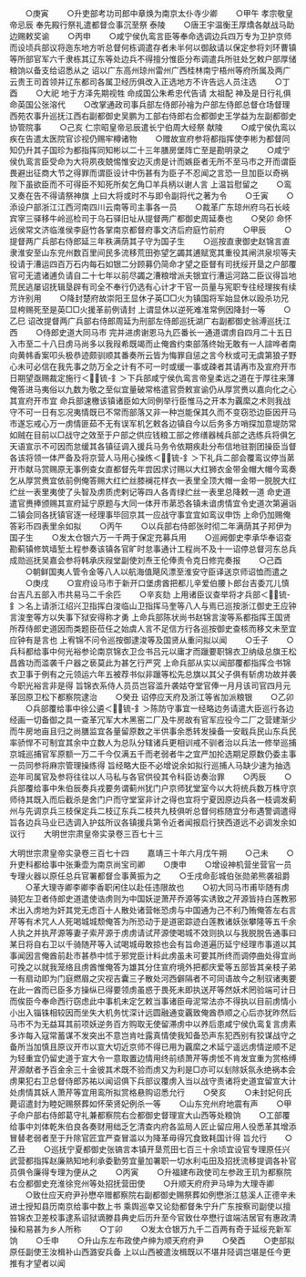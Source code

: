 <!-- { "loadSidebar": true } -->
　　○庚寅
　　○升吏部考功司郎中章焕为南京太仆寺少卿
　　○甲午  孝宗敬皇帝忌辰  奉先殿行祭礼遣都督佥事沉至祭  泰陵
　　○唐王宇温衡王厚燆各献战马助边赐敕奖谕
　　○丙申
　　○咸宁侯仇鸾言臣等奉命选调边兵四万专为卫护京师而设顷兵部议将迤东地方听总督何栋调遣存者未半何以御敌请以保定参将刘环曹镇等所部官军六千隶栋其辽东等处边兵不得擅分惟臣分布调遣兵所驻处乞敕户部厚储粮饷以备支给诏悉从之  诏以广东高州琼州雷州广西桂林南宁梧州等府所属及两广云贵王司首领并辽东都司各属卫经历俱改入正选地方不许告远人员注选
　　○丁酉
　　○大祀  地于方泽先期视牲  命成国公朱希忠代告请  太祖配  神及是日行礼俱  命英国公张溶代
　　○改掌通政司事兵部左侍郎孙禬为户部左侍郎总督仓场督理西苑农事升巡抚江西右副都御史吴鹏为工部右侍郎右佥都御史王学益为左副都御史协管院事
　　○己亥  仁宗昭皇帝忌辰遣长宁伯周大经祭  献陵
　　○咸宁侯仇鸾以疾在告遣太医院官诊视仍赐牢樽诸物
　　○赠故宣府参将都指挥使李彬为都督同知仍升其子国珍为都指挥同知彬以二十三年膳房堡阵亡至是勘明录之
　　○咸宁侯仇鸾言臣受命为大将夙夜兢惕惟安边灭虏是计而嫉臣者无所不至马市之开而谓臣畏避出征商大节之得罪而谓臣设计中伤甚有为臣子不忍闻之言恐一旦加臣以奇祸  陛下虽欲臣而不可得臣不知死所矣乞角□羊兵柄以谢人言  上温旨慰留之
　　○鸾又奏在告不得请祭神旗  上曰大将或时不与即令副将代之著为令
　　○壬寅
　　○添设户部浙江江西河南四川云南等司主事各一员
　　○裁革广东琼州府乌石长岐宾宰三驿移牛岭巡检司于乌石驿旧址从提督两广都御史周延奏也
　　○癸卯  命怀远侯常文济临淮侯李庭竹各掌南京都督府事文济后府庭竹前府
　　○甲辰
　　○提督两广兵部右侍郎延三年秩满荫其子守为国子生
　　○巡按直隶御史赵锦言直隶淮安至山东兖州数百里间民多流移荒田弥望乞蠲其逋赋宽其重役其闸洪泉坝等夫役请于漕运四百万石内每石如银二分顾募仍简命才望之臣督有司抚绥开垦之户部覆官可无遣诸逋负请自二十七年以前尽蠲之漕粮增派夫银宜行漕运河路二臣议得旨地荒民逃屡诏抚辑垦辟有司全不奉行仍选有心计才干官一员量与宪职专往经理挨有续方许别用
　　○降封楚府故崇阳王显休子英□□火为镇国将军始显休以殴杀功兄显桍赐死至是英□□火援革前例请封  上谓显休以逆死难准常例因降封一等
　　○乙巳  诏改提督两广兵部右侍郎周延为刑部左侍郎巡抚湖广右副都御史翁溥巡抚江西
　　○侍郎史道大同马市  完并进虏谢恩马九匹番长一通道谓虏自四月二十五日入市至二十八日虏马尚多以我叚希既竭而止俺酋约束部落终始无敢有一人諠哗者南向黄帏香案叩头极恭迹颇驯顺其番奏所云皆为悔罪自惩之言今秋或可无虞第狼子野心未可必信在我先事之防万全之计有不可一时或缓一事或疎者其请再市及宣府开市日期望亟赐裁定施行＜锍-釒＞下兵部咸宁侯仇鸾言帝皇柔远之道在于厚往来薄俺答进马夷俗以九数为敬之至似宜量破常格遣官赍敕宣谕仍从厚赏赉以嘉向化之心其宣府开市宜  命兵部速檄该镇诸臣如大同例举行臣惟马之开本为覊縻之术则我战守不可一日有忘况夷情既已不常而部落又非一种岂能保其久而不变窃恐边臣因开马市遂忘戒心万一虏情匪茹不无有误军机乞敕各边镇自今以后务多方哨探加意堤防常如贼在目前以□战守之效至于户部之供应钱粮工部之修缮器械兵部之选练兵将俱乞  天语宣示不可因而怠缓其各镇征调入援兵马务令依期疾赴分布信地驻劄团操臣当督各该将领一体严备及将京营人马用心操练＜锍-釒＞下礼兵二部会覆鸾议停当苐开市献马赏赐原无事例查女直都督先年尝因求讨赐以大红狮衣金带金帽大帽今鸾奏乞从厚赏赉宜依前例俺答赐大红纻丝膝襕花样衣一表里全顶大帽一金带一脱脱大红纻丝一表里夷使了头智及虏质虎剌记等四人各青绿纻丝一表里总降敕一道  命史道遣官赉捧颁赐其宣府延宁原题与大同一体开市苐恐各镇未谙虏情宜令史道次第遍诣二镇会同各抚镇官逐一经理事毕回京其一应战守事宜宜如鸾议申饬  上命仍加赐俺答彩币四表里余如拟
　　○丙午
　　○以兵部右侍郎张时彻二年满荫其子邦伊为国子生
　　○发太仓银六万一千两于保定充募兵用
　　○巡阙御史李承华奉诏查勘蓟镇修筑墙堑土程参奏该镇各官旷时怠事通计工程尚不及十一诏停总督河东总兵成勋巡抚吴嘉会参将韩承庆叚堂副使刘焘王伦俸责令克日修完奏报
　　○己酉
　　○朝鲜国夷人管令金等八人以航海值飓风漂至淮安守臣译送京师诏恤而遣之
　　○庚戌
　　○宣府设马市于新开口堡虏酋把都儿辛爱伯腰卜郎台吉委兀儿慎台吉凡五部入市共易马二千余匹
　　○辛亥劾  上用诸臣议查举将才兵部＜锍-釒＞名上请浙江绍兴卫指挥白浚临山卫指挥马奎等八人与焉已巡按浙江御史王应钟言浚奎等方以失事下狱安得称才勇  上命兵部陈状尚书赵锦言浚等系都指挥王国贤所荐侍郎史道因而类题臣莅任之始虞人言不足信方行各巡按御史查核而移文未至宜应钟有是言也  上宥锦不问令巡按御逮浚等及国贤从重问拟以闻
　　○壬子
　　○兵科都给事中何光裕参论南京锦衣卫佥书吕元以庸才而躐要职锦衣卫纳级总旗王松昌酋功而滥袭千户器之亵莫此为甚乞行严究  上命兵部从实以闻部覆都指挥佥书锦衣卫事于例有之元领运六年五被荐书似非躐等松先总旗以其父子俱有斩虏功故并袭今职光裕言非是得  旨锦衣系侍人员员岂容滥升袭姑夺堂官俸一月月该司官四月元革回原卫松下都察院逮治
　　○癸丑  诏停应天府及浙江等省加派粮银
　　○乙卯
　　○兵部覆给事中徐公遴＜锍-釒＞陈防守事宜一经略边务请遣大臣巡行各边经画一切备御之具一查革冗军大木黑窑二厂及牛房故有官军应役今二厂之营建渐少而牛房地亩且归之尚膳监宜各量留原数之半供事余悉转发操备一安戢兵民山东兵民率骄悍不可制宜其余中立数人为总队分辖诸兵更相训戒不驯者治以兵法一修举巡捕京城巡捕官军原额一万二千今仅满五千而老弱者牛之宜严加抡选期足原数仍委主事一员同参将麻宗管理操练得  旨经略大臣不必增说余如拟行巡捕人马缺少速为抽选迩年司属官及参将往往以人马私与各官供役其令科臣访奏治罪
　　○丙辰
　　○兵部覆给事中朱伯辰奏兵戎要务谓蓟州犹门户京师犹堂室今以大将统兵数万株守京师待其既入而后截杀是舍门户而守堂室非计之得也宜将宁夏因原边兵各一枝调发蓟州与先调京兵三枝保定兵二枝辽东兵二枝共九枝俱听总督何栋随宜分布遇警调遣得旨各边兵马业已选调入护兹所议各镇援兵第令近者闻报启行狭西道远不必调发余如议行
　　大明世宗肃皇帝实录卷三百七十三


大明世宗肃皇帝实录卷三百七十四
　　嘉靖三十年六月戊午朔
　　○己未
　　○升吏科都给事中张秉壶为南京尚宝司卿
　　○庚申
　　○增设神机营坐营官一员专理火器以原任总兵官署都督佥事黄振为之
　　○壬戌命彭城伯张勋弟熊袭祖爵
　　○革大理寺卿李卿李香职闲住以赴任违限故也
　　○初大同马市甫毕随有虏骑犯左卫者侍郎史道遣使诰虏则为中国妖逆萧芹乔源等实诱致之芹源皆持白莲教邪术出入虏地为奸其党无虑百十人散处诸营帐恐虏与中国通为己不利乃贿俺答左右言芹等有术咒人人死喝城城颓俺答为所恐动于是道密踪迹白莲教诸妖张攀隆等五千余人执之并执芹源等妻子索芹源于虏虏请试芹源使喝城不效则执以与我脱脱告通事曰某日将自右卫以千骑随芹等入试喝城毋敢掠也会有旨命道遍历延宁经理市事道以其事闻因言俺酋前赴市甚恭中怵于邪党臣计料此虏虽未可要其所终而调停曲处得宜尚可挽之以就我笼络且虏酋惟俺答为雄其分住宣府境外把都庆爱等五部皆其亲枝子弟一有扇动即为门庭燃眉之灾视吉囊三子散处河西僻隔者不可同语故今之制驭诸夷要在此一酋而已臣多方操纵已得要领虏虽惑于畏死未即执送芹等然妖术罔验端可计日而俟臣今奉命西行窃虑此中事机未定乞敕当事诸臣毋泥常法亦不得执以目前虏情小小出入锱铢相较因而坐失大机务忧深计远圆融通变覊致俺酋恭顺之心后亦犹昨然后马市不为无益耳其前项妖逆务百方购取无使留滞虏中以养后患咸宁侯仇鸾复言虏素多诈每入寇常蓄谋不发突出不意岂肯吐露真情使我知备恐声东犯西别有狡谋战守之备所当加慎且原议开市以宣大切近京师不得已用为覊縻之术延宁遥远虏情逆顺不足为轻重宜仍留史道于宣大令一意取置边情用终前绩萧芹等虏恡不肯发宜重为赏格缚芹源献者予百金余三十金彼其术既不验而虏又为利是□亦可以刬除妖氛永绝祸本会虏果犯右卫总督侍郎苏祐以闻诏俱下兵部议覆虏入当以战守责诸将史道宜留宣大计处虏情其妖人萧芹等宜用鸾所拟赏格悬购诏悉允行
　　○癸亥
　　○未封妃何氏薨诏遣封为睦妃赐祭葬如怀荣贤妃例杀一等
　　○山东兖州府地震有声
　　○甲子命户部右侍郎葛守礼兼都察院右佥都御史督理宣大山西等处粮饷
　　○工部覆给事中刘体乾朱伯良各奏财用绌乏乞清查内府各监局人匠止留应用人役悉革其增添冒替老弱者至于升除官匠宜严查冒滥以为降革毋得冗食致耗国计得  旨允行
　　○乙丑
　　○巡抚宁夏都御史张镐言本镇开垦荒田七百三十余顷宜设官专理原任兴武营都指挥赵廉熟知地利承委勤劳宜量加署职一切水利屯田及招抚流移提调各补官员俱令廉得专理为便从之
　　○丙寅
　　○升福建布政使司左参政王玑为都察院右佥都御史充淮徐兖州等处招抚营田使
　　○升顺天府府尹马坤为大理寺卿
　　○致仕应天府尹孙懋卒赠都察院右副都御史赐祭葬如例懋浙江慈溪人正德辛未进士授知县历南京给事中数上书  乘舆巡幸又论劾都督朱宁升广东按察司副使以擅笞锦衣卫差校事逮系诏狱谪滕县典史后历升至今官致仕卒懋行谊端洁居官有惠政清操和易甚为乡人所称
　　○丁卯
　　○发太仓银万九千二百两有奇于延绥充新军饷
　　○壬申
　　○升山东左布政使卢绅为顺天府府尹
　　○癸酉
　　○吏部拟原任副使王汝楫补山西潞安兵备  上以山西被遣汝楫既以不堪井陉调岂堪是任今更推有才望者以闻
